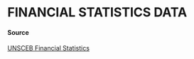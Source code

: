 # FINANCIAL STATISTICS DATA



#### Source

[UNSCEB Financial Statistics](https://unsceb.org/financial-statistics)
